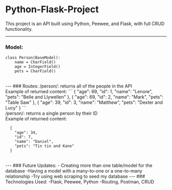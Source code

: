 # Python-Flask-Project

This project is an API built using Python, Peewee, and Flask, with full CRUD functionality.

---
### Model:
```
class Person(BaseModel):
    name = CharField()
    age = IntegerField()
    pets = CharField()
```
<br />
---
### Routes:
/person/: returns all of the people in the API
<br />
Example of returned content:
```
  {
    "age": 69,
    "id": 1,
    "name": "Lenore",
    "pets": "Belle and Llywellen"
  },
  {
    "age": 69,
    "id": 2,
    "name": "Mark",
    "pets": "Table Saw"
  },
  {
    "age": 39,
    "id": 3,
    "name": "Matthew",
    "pets": "Dexter and Lucy"
  }
 ```
<br />
/person/<id>: returns a single person by their ID
<br />
Example of returned content:
    
```
  {
    "age": 34,
    "id": 7,
    "name": "Daniel",
    "pets": "Tin tin and Kane"
  }
  ```
  <br />
  ---
  ### Future Updates:
  - Creating more than one table/model for the database
  -Having a model with a many-to-one or a one-to-many relationship
  -Try using web scraping to seed my database
  ---
  ### Technologies Used:
  -Flask, Peewee, Python
  -Routing, Postman, CRUD
